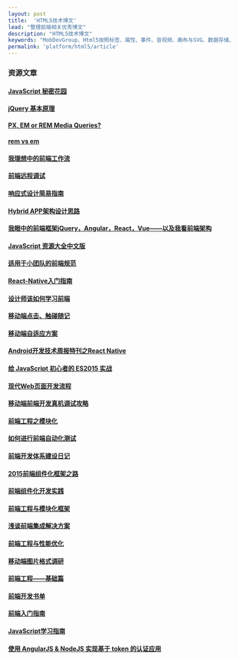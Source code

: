 ```yaml
---
layout: post
title:  'HTML5技术博文'
lead: "整理前端相关优秀博文"
description: "HTML5技术博文"
keywords: "MobDevGroup、Html5按照标签、属性、事件、音视频、画布与SVG、数据存储、离线应用、Web Sockets、Web Workers、地理位置等分类；JavaScript按照js基础、js对象、DOM操作、Window对象、函数与正则表达式等等、CSS在CSS2的基础上增加CSS3部分，另外针还有对程序员使用的less与sass：用程序来写样式；其中CSS分选择器、样式、盒子模型或者叫做框模型、定位这四大部分；CSS3分媒体查询、新属性如边框、阴影、背景图、变形、2d/3d转换、过渡、动画等等"
permalink: 'platform/html5/article'
---
```


### 资源文章

#### [JavaScript 秘密花园](http://bonsaiden.github.io/JavaScript-Garden/zh/)

#### [jQuery 基本原理](http://docs.huihoo.com/jquery/jquery-fundamentals/zh-cn/index.html)

#### [PX, EM or REM Media Queries?](http://zellwk.com/blog/media-query-units/)

#### [rem vs em](http://zellwk.com/blog/rem-vs-em/)

#### [我理想中的前端工作流](https://segmentfault.com/a/1190000004638228)

#### [前端远程调试](http://segmentfault.com/a/1190000004322742)

#### [响应式设计简易指南](http://geekplux.com/grid/)

#### [Hybrid APP架构设计思路](http://segmentfault.com/a/1190000004263182)

#### [我眼中的前端框架jQuery，Angular，React，Vue——以及我看前端架构](http://weibo.com/p/1001603924826640228007)

#### [JavaScript 资源大全中文版](http://gold.xitu.io/entry/5677d34700b0bf37ccc8f431)

#### [适用于小团队的前端规范](http://front-end-standards.com/)

#### [React-Native入门指南](https://github.com/vczero/react-native-lession)

#### [设计师该如何学习前端](http://mp.weixin.qq.com/s?__biz=MjM5MzA0OTkwMA==&mid=400639373&idx=2&sn=a784cb1887f8db0b7919abdbce660bf1&scene=0#wechat_redirect)

#### [移动端点击、触碰随记](http://f2e.souche.com/blog/-yi-dong-duan-dian-ji-hong-peng-sui-ji/)

#### [移动端自适应方案](http://f2e.souche.com/blog/yi-dong-duan-zi-gua-ying-fang-an/#clue)

#### [Android开发技术周报特刊之React Native](http://www.androidweekly.cn/android-dev-special-weekly-react-native/)

#### [给 JavaScript 初心者的 ES2015 实战](http://gank.io/post/564151c1f1df1210001c9161)

#### [现代Web页面开发流程](http://insights.thoughtworkers.org/modern-ui-development-workflow/)

#### [移动端前端开发真机调试攻略](http://www.anchengjian.com/post/3217ba_8c8e9f1)

#### [前端工程之模块化](http://fex.baidu.com/blog/2014/03/fis-module/)

#### [如何进行前端自动化测试](https://github.com/fouber/blog/issues/7)

#### [前端开发体系建设日记](https://github.com/fouber/blog/issues/2)

#### [2015前端组件化框架之路](https://github.com/xufei/blog/issues/19)

#### [前端组件化开发实践](http://tech.meituan.com/frontend-component-practice.html)

#### [前端工程与模块化框架](https://github.com/fouber/blog/issues/4)

#### [浅谈前端集成解决方案](https://github.com/fouber/blog/issues/1)

#### [前端工程与性能优化](https://github.com/fouber/blog/issues/3)

#### [移动端图片格式调研](http://blog.ibireme.com/2015/11/02/mobile_image_benchmark/)

#### [前端工程——基础篇](https://github.com/fouber/blog/issues/10)

#### [前端开发书单](https://github.com/javascript-society/javascript-path)

#### [前端入门指南](https://github.com/qiu-deqing/FE-learning)

#### [JavaScript学习指南](https://github.com/braziljs/js-the-right-way)

#### [使用 AngularJS & NodeJS 实现基于 token 的认证应用](http://zhuanlan.zhihu.com/FrontendMagazine/19920223)
